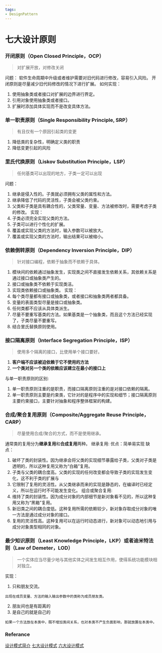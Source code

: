 ```yaml
---
tags:
- DesignPattern
---
```

# 七大设计原则
### 开闭原则（Open Closed Principle，OCP）
> 对扩展开放，对修改关闭

问题：
软件生命周期中升级或者维护需要对旧代码进行修改，容易引入风险。
开闭原则是尽量减少旧代码修改的情况下进行扩展。
如何实现：
1. 使用抽象类或者接口对扩展的边界进行界定。
2. 引用对象使用抽象类或者接口。
3. 扩展时添加具体实现而不是改变具体方法。


### 单一职责原则（Single Responsibility Principle, SRP）
> 有且仅有一个原因引起类的变更 

1. 降低类的复杂性，明确定义类的职责
2. 降低变更引起的风险

### 里氏代换原则（Liskov Substitution Principle，LSP）
> 任何基类可以出现的地方，子类一定可以出现

问题：
1. 继承是侵入性的。子类就必须拥有父类的属性和方法。
2. 继承降低了代码的灵活性，子类会被父类约束。
3. 父类和子类是具有耦合性的，父类常量、变量、方法被修改时，需要考虑子类的修改。
实现：
1. 子类必须完全实现父类的方法。
2. 子类可以进行个性化的扩展。
3. 覆盖或实现父类的方法时，输入参数可以被放大。
4. 覆盖或实现父类的方法时，输出结果可以被缩小。

### 依赖倒转原则（Dependency Inversion Principle，DIP）
> 针对接口编程，依赖于抽象而不依赖于具体。
1. 模块间的依赖通过抽象发生，实现类之间不直接发生依赖关系，其依赖关系是通过接口或抽象类产生的。
2. 接口或抽象类不依赖于实现类洁。
3. 实现类依赖接口或抽象类。
实现：
1. 每个类尽量都有接口或抽象类，或者接口和抽象类两者都具备。
2. 变量的表面类型尽量是接口或抽象类。
3. 任何类都不应该从具体类派生。
4. 尽量不要重写基类的方法。如果基类是一个抽象类，而且这个方法已经实现了，子类尽量不要重写。
5. 结合里氏替换原则使用。

### 接口隔离原则（Interface Segregation Principle，ISP）
> 使用多个隔离的接口，比使用单个接口要好。

1. **客户端不应该被迫依赖于它不使用的方法**
2. **一个类对另一个类的依赖应该建立在最小的接口上**

与单一职责原则的区别:
1. 单一职责原则注重的是职责，而接口隔离原则注重的是对接口依赖的隔离。
2. 单一职责原则主要是约束类，它针对的是程序中的实现和细节；接口隔离原则主要约束接口，主要针对抽象和程序整体框架的构建。

### 合成/聚合复用原则（Composite/Aggregate Reuse Principle，CARP）
> 尽量使用合成/聚合的方式，而不是使用继承。

通常类的复用分为**继承复用**和**合成复用**两种。
继承复用:
优点：简单易实现
缺点：
1. 破坏了类的封装性。因为继承会将父类的实现细节暴露给子类，父类对子类是透明的，所以这种复用又称为“白箱”复用。
2. 子类与父类的耦合度高。父类的实现的任何改变都会导致子类的实现发生变化，这不利于类的扩展与
3. 它限制了复用的灵活性。从父类继承而来的实现是静态的，在编译时已经定义，所以在运行时不可能发生变化。
组合或聚合复用:
1. 维持了类的封装性。因为成分对象的内部细节是新对象看不见的，所以这种复用又称为“黑箱”复用。
2. 新旧类之间的耦合度低。这种复用所需的依赖较少，新对象存取成分对象的唯一方法是通过成分对象的接口。
3. 复用的灵活性高。这种复用可以在运行时动态进行，新对象可以动态地引用与成分对象类型相同的对象。

### 最少知识原则（Least Knowledge Principle，LKP）或者迪米特法则（Law of  Demeter，LOD）
> 一个实体应当尽量少地与其他实体之间发生相互作用，使得系统功能模块相对独立。

实现：
1. 只和朋友交流。
```ad-info
出现在成员变量、方法的输入输出参数中的类称为成员朋友类。
```
2. 朋友间也是有距离的
3. 是自己的就是自己的
```ad-info
如果一个方法放在本类中，既不增加类间关系，也对本类不产生负面影响，那就放置在本类中。

```

### Referance
[设计模式简介](https://www.runoob.com/design-pattern/design-pattern-intro.html)
[七大设计模式](https://hjk.life/posts/design-patterns-principles/)
[六大设计模式](https://zhuanlan.zhihu.com/p/110130347)
